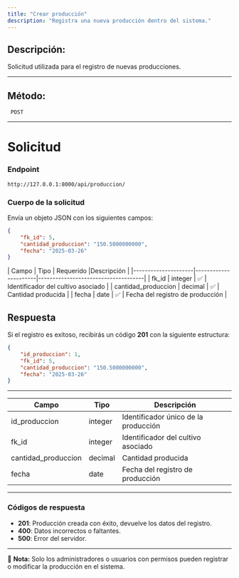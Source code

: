 ```yaml
---
title: "Crear producción"
description: "Registra una nueva producción dentro del sistema."
---
```


## Descripción:
Solicitud utilizada para el registro de nuevas producciones.

---

## Método: 
```
 POST
```
---

# **Solicitud**

### **Endpoint**
```
http://127.0.0.1:8000/api/produccion/
```

### **Cuerpo de la solicitud**
Envía un objeto JSON con los siguientes campos:

```json
{
    "fk_id": 5,
    "cantidad_produccion": "150.5000000000",
    "fecha": "2025-03-26"
}
```

| Campo               | Tipo     | Requerido |Descripción                         |
|---------------------|----------------------|-------------------------------------|
| fk_id               | integer  | ✅       | Identificador del cultivo asociado  |
| cantidad_produccion | decimal  | ✅       | Cantidad producida                  |
| fecha               | date     | ✅       | Fecha del registro de producción    |

## **Respuesta**

Si el registro es exitoso, recibirás un código **201** con la siguiente estructura:

```json
{
    "id_produccion": 1,
    "fk_id": 5,
    "cantidad_produccion": "150.5000000000",
    "fecha": "2025-03-26"
}
```

---

| Campo               | Tipo     | Descripción                         |
|---------------------|----------|-------------------------------------|
| id_produccion      | integer  | Identificador único de la producción |
| fk_id              | integer  | Identificador del cultivo asociado  |
| cantidad_produccion | decimal  | Cantidad producida                  |
| fecha              | date     | Fecha del registro de producción    |

---

### **Códigos de respuesta**
- **201**: Producción creada con éxito, devuelve los datos del registro.
- **400**: Datos incorrectos o faltantes.
- **500**: Error del servidor.

---

📄 **Nota:** Solo los administradores o usuarios con permisos pueden registrar o modificar la producción en el sistema.

